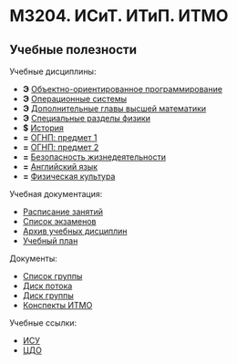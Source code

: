 # M3204. ИСиТ. ИТиП. ИТМО

## Учебные полезности

Учебные дисциплины:

* **Э** [Объектно-ориентированное программирование](Subjects/ObjectOrientedProgramming.md)
* **Э** [Операционные системы](Subjects/OperatingSystems.md)
* **Э** [Дополнительные главы высшей математики](Subjects/HigherMathematics.md)
* **Э** [Специальные разделы физики](Subjects/Physics.md)
* **$** [История](Subjects/History.md)
* **=** [ОГНП: предмет 1](Subjects/Chosen1.md)
* **=** [ОГНП: предмет 2](Subjects/Chosen2.md)
* **=** [Безопасность жизнедеятельности](Subjects/Safety.md)
* **=** [Английский язык](https://vk.cc/ak65kn)
* **=** [Физическая культура](https://isu.ifmo.ru/pls/apex/f?p=2153:15:108337501947348::NO:RP,3::)


Учебная документация:
* [Расписание занятий](Timetable.md#Расписание)
* [Список экзаменов](Timetable.md#Экзамены)
* [Архив учебных дисциплин](Archive/README.md)
* [Учебный план](Files/Plan2019.pdf)

Документы:
* [Список группы](GroupList.md)
* [Диск потока](https://drive.google.com/drive/folders/1fC6WB74TOPxm7cGoJRpLWFFAYl6r1nQl)
* [Диск группы](https://drive.google.com/drive/folders/1-vDZS3wehIW1l_QkGFHEEHH3K2wVaMKx)
* [Конспекты ИТМО](http://neerc.ifmo.ru/wiki/)

Учебные ссылки:
* [ИСУ](https://isu.ifmo.ru/)
* [ЦДО](https://de.ifmo.ru/)
